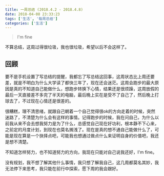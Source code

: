 ```yaml
---
title: 一周总结 (2018.4.2 - 2018.4.8)
date: 2018-04-08 23:33:23
tags: ['生活', '每周总结']
categories: ['生活']
---
```


> I'm fine

不算总结，这周过得很垃圾，我也很垃圾，希望以后不会这样了。

<!--more-->

## 回顾

要不是手机设置了写总结的提醒，我都忘了写总结这回事，这周状态比上周还要差，就是不明白为什么大学读了都快三年了，现在还会迷茫。这周会跑步的最大原因是真的不知道自己能做什么，想跑步转换下心情，结果还是很烦躁，这周放假的最后一天直接差不多完了半天的电脑，最后晚上实在是受不了自己了，然后晚上打球去了，不过现在心情还是很差的。

很糟糕，理不清思绪，就跟自己朝着一个自己觉得很ok的方向走着的时候，突然迷路了，不清楚为什么会有这样的事情。记得跑步的时候，我在问自己，为什么以前我从来不会去想我努力是为了什么，总感觉自己现在好功利，根本静不下心来，之前定的月度计划，到现在也莫名搁浅了。现在是真的想不通自己能做什么了，可能是现在算是一个抉择点吧，可能我也想通过做点什么来证明自身的价值吧，我还是想不清楚。

不知道怎样努力，也不知道努力的方向，我现在只能对自己说我还好，I'm fine。

没有规划，我不想了解其他什么事情，我只想了解我自己，这几周都莫名其妙，我无法停下来思考，我只能在前行中探索，愿下周的我会跟好。